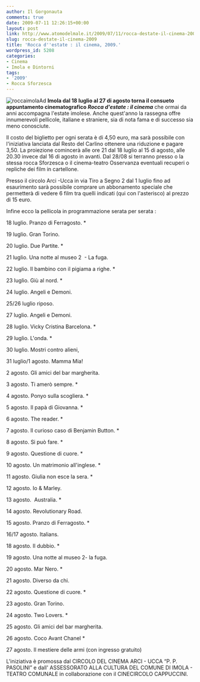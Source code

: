 ```yaml
---
author: Il Gorgonauta
comments: true
date: 2009-07-11 12:26:15+00:00
layout: post
link: http://www.atomodelmale.it/2009/07/11/rocca-destate-il-cinema-2009/
slug: rocca-destate-il-cinema-2009
title: 'Rocca d''estate : il cinema, 2009.'
wordpress_id: 5208
categories:
- Cinema
- Imola e Dintorni
tags:
- '2009'
- Rocca Sforzesca
---
```


![roccaimola](http://www.atomodelmale.it/wp-content/uploads/2008/10/roccaimola-300x154.jpg)Ad **Imola **dal 18 luglio al 27 di agosto torna il consueto appuntamento cinematografico** _Rocca d'estate : il cinema_** che ormai da anni accompagna l'estate imolese. Anche quest'anno la rassegna offre innumerevoli pellicole, italiane e straniere, sia di nota fama e di successo sia meno conosciute.

Il costo del biglietto per ogni serata è di 4,50 euro, ma sarà possibile con l'iniziativa lanciata dal Resto del Carlino ottenere una riduzione e pagare 3,50. La proiezione comincerà alle ore 21 dal 18 luglio al 15 di agosto, alle 20.30 invece dal 16 di agosto in avanti. Dal 28/08 si terranno presso o la stessa rocca Sforzesca o il cinema-teatro Osservanza eventuali recuperi o repliche dei film in cartellone.

Presso il circolo Arci -Ucca in via Tiro a Segno 2 dal 1 luglio fino ad esaurimento sarà possibile comprare un abbonamento speciale che permetterà di vedere 6 film tra quelli indicati (qui con l'asterisco) al prezzo di 15 euro.

Infine ecco la pellicola in programmazione serata per serata :

<!-- more -->


18 luglio. Pranzo di Ferragosto. *

19 luglio. Gran Torino.

20 luglio. Due Partite. *

21 luglio. Una notte al museo 2  - La fuga.

22 luglio. Il bambino con il pigiama a righe. *

23 luglio. Giù al nord. *

24 luglio. Angeli e Demoni.

25/26 luglio riposo.

27 luglio. Angeli e Demoni.

28 luglio. Vicky Cristina Barcelona. *

29 luglio. L'onda. *

30 luglio. Mostri contro alieni,

31 luglio/1 agosto. Mamma Mia!

2 agosto. Gli amici del bar margherita.

3 agosto. Ti amerò sempre. *

4 agosto. Ponyo sulla scogliera. *

5 agosto. Il papà di Giovanna. *

6 agosto. The reader. *

7 agosto. Il curioso caso di Benjamin Button. *

8 agosto. Si può fare. *

9 agosto. Questione di cuore. *

10 agosto. Un matrimonio all'inglese. *

11 agosto. Giulia non esce la sera. *

12 agosto. Io & Marley.

13 agosto.  Australia. *

14 agosto. Revolutionary Road.

15 agosto. Pranzo di Ferragosto. *

16/17 agosto. Italians.

18 agosto. Il dubbio. *

19 agosto. Una notte al museo 2- la fuga.

20 agosto. Mar Nero. *

21 agosto. Diverso da chi.

22 agosto. Questione di cuore. *

23 agosto. Gran Torino.

24 agosto. Two Lovers. *

25 agosto. Gli amici del bar margherita.

26 agosto. Coco Avant Chanel *

27 agosto. Il mestiere delle armi (con ingresso gratuito)

L'iniziativa è promossa dal CIRCOLO DEL CINEMA ARCI - UCCA “P. P. PASOLINI” e dall' ASSESSORATO ALLA CULTURA DEL COMUNE DI IMOLA - TEATRO COMUNALE in collaborazione con il CINECIRCOLO CAPPUCCINI.
